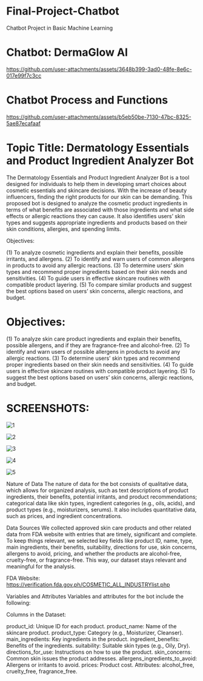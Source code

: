 # Final-Project-Chatbot
Chatbot Project in Basic Machine Learning

# Chatbot: DermaGlow AI



https://github.com/user-attachments/assets/3648b399-3ad0-48fe-8e6c-017e99f7c3cc




# Chatbot Process and Functions

https://github.com/user-attachments/assets/b5eb50be-7130-47bc-8325-5ae87ecafaaf



# Topic Title: Dermatology Essentials and Product Ingredient Analyzer Bot

The Dermatology Essentials and Product Ingredient Analyzer Bot is a tool designed for individuals to help them in developing smart choices about cosmetic essentials and skincare decisions. With the increase of beauty influencers, finding the right products for our skin can be demanding. This proposed bot is designed to analyze the cosmetic product ingredients in terms of what benefits are associated with those ingredients and what side effects or allergic reactions they can cause. It also identifies users’ skin types and suggests appropriate ingredients and products based on their skin conditions, allergies, and spending limits. 

Objectives: 

(1) To analyze cosmetic ingredients and explain their benefits, possible irritants, and allergens. (2) To identify and warn users of common allergens in products to avoid any allergic reactions. (3) To determine users’ skin types and recommend proper ingredients based on their skin needs and sensitivities. (4) To guide users in effective skincare routines with compatible product layering. (5) To compare similar products and suggest the best options based on users’ skin concerns, allergic reactions, and budget.

# Objectives: 

(1) To analyze skin care product ingredients and explain their benefits, possible allergens, and if they are fragrance-free and alcohol-free. (2) To identify and warn users of possible allergens in products to avoid any allergic reactions. (3) To determine users’ skin types and recommend proper ingredients based on their skin needs and sensitivities. (4) To guide users in effective skincare routines with compatible product layering. (5) To suggest the best options based on users’ skin concerns, allergic reactions, and budget.

# SCREENSHOTS:

![1](https://github.com/user-attachments/assets/0c7eb46e-efeb-4324-aa3b-65f0d82af016)


![2](https://github.com/user-attachments/assets/0f17825a-8d00-4d4f-aa4f-8d6f5c307e80)


![3](https://github.com/user-attachments/assets/0dac6a0c-bdfa-42e8-9393-89eca5a19591)


![4](https://github.com/user-attachments/assets/3d945d29-a82f-43be-aff7-85343fbd3789)


![5](https://github.com/user-attachments/assets/1a7ac328-4616-479f-baa1-0c50f13bcc7b)


Nature of Data
The nature of data for the bot consists of qualitative data, which allows for organized analysis, such as text descriptions of product ingredients, their benefits, potential irritants, and product recommendations; categorical data like skin types, ingredient categories (e.g., oils, acids), and product types (e.g., moisturizers, serums). It also includes quantitative data, such as prices, and ingredient concentrations.

Data Sources
We collected approved skin care products and other related data from FDA website with entries that are timely, significant and complete. To keep things relevant, we selected key fields like product ID, name, type, main ingredients, their benefits, suitability, directions for use, skin concerns, allergens to avoid, pricing, and whether the products are alcohol-free, cruelty-free, or fragrance-free. This way, our dataset stays relevant and meaningful for the analysis.

FDA Website: https://verification.fda.gov.ph/COSMETIC_ALL_INDUSTRYlist.php

Variables and Attributes 
Variables and attributes for the bot include the following:

Columns in the Dataset:

product_id: Unique ID for each product. 
product_name: Name of the skincare product.
product_type: Category (e.g., Moisturizer, Cleanser).
main_ingredients: Key ingredients in the product.
ingredient_benefits: Benefits of the ingredients.
suitability: Suitable skin types (e.g., Oily, Dry).
directions_for_use: Instructions on how to use the product.
skin_concerns: Common skin issues the product addresses.
allergens_ingredients_to_avoid: Allergens or irritants to avoid.
prices: Product cost.
Attributes: alcohol_free, cruelty_free, fragrance_free.











